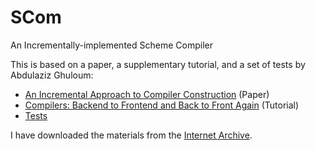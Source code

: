 # SCom

An Incrementally-implemented Scheme Compiler

This is based on a paper, a supplementary tutorial, and a set of tests by Abdulaziz Ghuloum:

- [An Incremental Approach to Compiler Construction](./docs/11-ghuloum.pdf) (Paper)
- [Compilers: Backend to Frontend and Back to Front Again](./docs/compilers-tutorial-2006-09-16.pdf) (Tutorial)
- [Tests](./tests/)

I have downloaded the materials from the [Internet Archive](https://web.archive.org/web/20110310092701/http://www.cs.indiana.edu/~aghuloum/).

